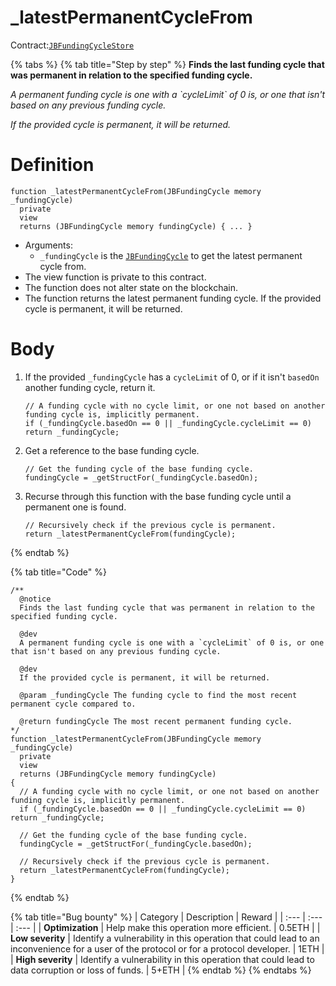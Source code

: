 # _latestPermanentCycleFrom

Contract:[`JBFundingCycleStore`](../)​

{% tabs %}
{% tab title="Step by step" %}
**Finds the last funding cycle that was permanent in relation to the specified funding cycle.**  
  
_A permanent funding cycle is one with a \`cycleLimit\` of 0 is, or one that isn't based on any previous funding cycle._

_If the provided cycle is permanent, it will be returned._

# Definition

```solidity
function _latestPermanentCycleFrom(JBFundingCycle memory _fundingCycle)
  private
  view
  returns (JBFundingCycle memory fundingCycle) { ... }
```

* Arguments:
  * `_fundingCycle` is the [`JBFundingCycle`](../../../../data-structures/jbfundingcycle.md) to get the latest permanent cycle from.
* The view function is private to this contract.
* The function does not alter state on the blockchain.
* The function returns the latest permanent funding cycle. If the provided cycle is permanent, it will be returned.

# Body 

1. If the provided `_fundingCycle` has a `cycleLimit` of 0, or if it isn't `basedOn` another funding cycle, return it.

   ```solidity
   // A funding cycle with no cycle limit, or one not based on another funding cycle is, implicitly permanent.
   if (_fundingCycle.basedOn == 0 || _fundingCycle.cycleLimit == 0) return _fundingCycle;
   ```

2. Get a reference to the base funding cycle.

   ```solidity
   // Get the funding cycle of the base funding cycle.
   fundingCycle = _getStructFor(_fundingCycle.basedOn);  
   ```

3. Recurse through this function with the base funding cycle until a permanent one is found.

   ```solidity
   // Recursively check if the previous cycle is permanent.
   return _latestPermanentCycleFrom(fundingCycle);
   ```
{% endtab %}

{% tab title="Code" %}
```solidity
/** 
  @notice 
  Finds the last funding cycle that was permanent in relation to the specified funding cycle.

  @dev
  A permanent funding cycle is one with a `cycleLimit` of 0 is, or one that isn't based on any previous funding cycle.

  @dev
  If the provided cycle is permanent, it will be returned.
  
  @param _fundingCycle The funding cycle to find the most recent permanent cycle compared to.

  @return fundingCycle The most recent permanent funding cycle.
*/
function _latestPermanentCycleFrom(JBFundingCycle memory _fundingCycle)
  private
  view
  returns (JBFundingCycle memory fundingCycle)
{
  // A funding cycle with no cycle limit, or one not based on another funding cycle is, implicitly permanent.
  if (_fundingCycle.basedOn == 0 || _fundingCycle.cycleLimit == 0) return _fundingCycle;
  
  // Get the funding cycle of the base funding cycle.
  fundingCycle = _getStructFor(_fundingCycle.basedOn);
  
  // Recursively check if the previous cycle is permanent.
  return _latestPermanentCycleFrom(fundingCycle);
}
```
{% endtab %}

{% tab title="Bug bounty" %}
| Category | Description | Reward |
| :--- | :--- | :--- |
| **Optimization** | Help make this operation more efficient. | 0.5ETH |
| **Low severity** | Identify a vulnerability in this operation that could lead to an inconvenience for a user of the protocol or for a protocol developer. | 1ETH |
| **High severity** | Identify a vulnerability in this operation that could lead to data corruption or loss of funds. | 5+ETH |
{% endtab %}
{% endtabs %}

